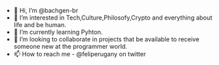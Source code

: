- 👋 Hi, I’m @bachgen-br
- 👀 I’m interested in Tech,Culture,Philosofy,Crypto and everything about life and be human.
- 🌱 I’m currently learning Pyhton.
- 💞️ I’m looking to collaborate in projects that be available to receive someone new at the programmer world.
- 📫 How to reach me - @feliperugany on twitter

<!---
bachgen-br/bachgen-br is a ✨ special ✨ repository because its `README.md` (this file) appears on your GitHub profile.
You can click the Preview link to take a look at your changes.
--->
